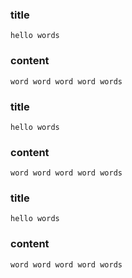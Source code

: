 ### title
    hello words
### content
    word word word word words

### title
    hello words
### content
    word word word word words

### title
    hello words
### content
    word word word word words

